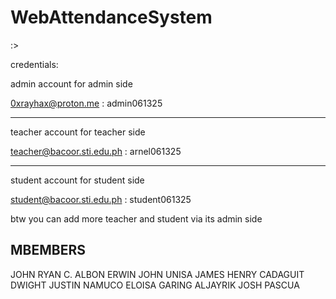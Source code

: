 ﻿# WebAttendanceSystem
:>

credentials: 

admin account for admin side

0xrayhax@proton.me : admin061325

__________________________________

teacher account for teacher side

teacher@bacoor.sti.edu.ph : arnel061325
__________________________________

student account for student side

student@bacoor.sti.edu.ph : student061325


btw you can add more teacher and student via its admin side


## MBEMBERS ##
JOHN RYAN C. ALBON
ERWIN JOHN UNISA
JAMES HENRY CADAGUIT
DWIGHT JUSTIN NAMUCO
ELOISA GARING
ALJAYRIK JOSH PASCUA
